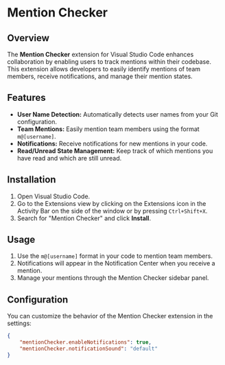 # Mention Checker

## Overview

The **Mention Checker** extension for Visual Studio Code enhances collaboration by enabling users to track mentions within their codebase. This extension allows developers to easily identify mentions of team members, receive notifications, and manage their mention states.

## Features

- **User Name Detection:** Automatically detects user names from your Git configuration.
- **Team Mentions:** Easily mention team members using the format `m@[username]`.
- **Notifications:** Receive notifications for new mentions in your code.
- **Read/Unread State Management:** Keep track of which mentions you have read and which are still unread.

## Installation

1. Open Visual Studio Code.
2. Go to the Extensions view by clicking on the Extensions icon in the Activity Bar on the side of the window or by pressing `Ctrl+Shift+X`.
3. Search for "Mention Checker" and click **Install**.

## Usage

1. Use the `m@[username]` format in your code to mention team members.
2. Notifications will appear in the Notification Center when you receive a mention.
3. Manage your mentions through the Mention Checker sidebar panel.

## Configuration

You can customize the behavior of the Mention Checker extension in the settings:

```json
{
    "mentionChecker.enableNotifications": true,
    "mentionChecker.notificationSound": "default"
}